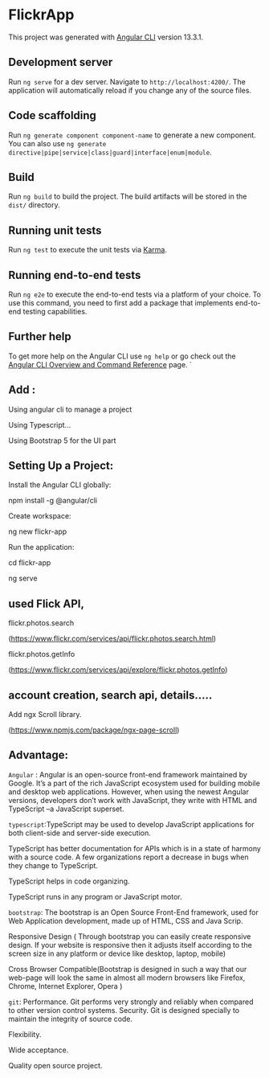 # FlickrApp

This project was generated with [Angular CLI](https://github.com/angular/angular-cli) version 13.3.1.

## Development server

Run `ng serve` for a dev server. Navigate to `http://localhost:4200/`. The application will automatically reload if you change any of the source files.

## Code scaffolding

Run `ng generate component component-name` to generate a new component. You can also use `ng generate directive|pipe|service|class|guard|interface|enum|module`.

## Build

Run `ng build` to build the project. The build artifacts will be stored in the `dist/` directory.

## Running unit tests

Run `ng test` to execute the unit tests via [Karma](https://karma-runner.github.io).

## Running end-to-end tests

Run `ng e2e` to execute the end-to-end tests via a platform of your choice. To use this command, you need to first add a package that implements end-to-end testing capabilities.

## Further help

To get more help on the Angular CLI use `ng help` or go check out the [Angular CLI Overview and Command Reference](https://angular.io/cli) page.
`   


## Add :
Using angular cli to manage a project

Using Typescript...

Using Bootstrap 5 for the UI part


## Setting Up a Project:
Install the Angular CLI globally:

npm install -g @angular/cli


Create workspace:

ng new flickr-app


Run the application:

cd flickr-app

ng serve


## used Flick API,

flickr.photos.search

  (https://www.flickr.com/services/api/flickr.photos.search.html)

flickr.photos.getInfo

(https://www.flickr.com/services/api/explore/flickr.photos.getInfo)

 ## account creation, search api, details.....

Add ngx Scroll library.

(https://www.npmjs.com/package/ngx-page-scroll)

## Advantage:
 
 
  `Angular` : Angular is an open-source front-end framework maintained by Google. It’s a part of the rich JavaScript ecosystem used for building mobile and desktop web applications. However, when using the newest Angular versions, developers don’t work with JavaScript, they write with HTML and TypeScript –a JavaScript superset. 

 `typescript`:TypeScript may be used to develop JavaScript applications for both client-side and server-side execution.

 TypeScript has better documentation for APIs which is in a state of harmony with a source code. A few organizations report a decrease in bugs when they change to TypeScript.
            
 TypeScript helps in code organizing.
            
TypeScript runs in any program or JavaScript motor.
 

`bootstrap`: The bootstrap is an Open Source Front-End framework, used for Web Application        development, made up of HTML, CSS and Java Scrip. 

Responsive Design ( Through bootstrap you can easily create responsive design. If your website is responsive then it adjusts itself according to the screen size in any platform or device like desktop, laptop, mobile)

Cross Browser Compatible(Bootstrap is designed in such a way that our web-page will look the same in almost all modern browsers like Firefox, Chrome, Internet Explorer, Opera )

`git`:
 Performance. Git performs very strongly and reliably when compared to other version control systems. Security. Git is designed specially to maintain the integrity of source code.

Flexibility. 

Wide acceptance. 
        
Quality open source project.
 